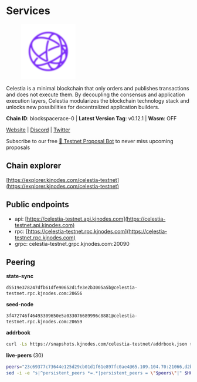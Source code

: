 # Services

<figure><img src="https://raw.githubusercontent.com/kj89/cosmos-images/main/logos/celestia.png" width="150" alt=""><figcaption></figcaption></figure>

Celestia is a minimal blockchain that only orders and publishes transactions and  does not execute them. By decoupling the consensus and application execution layers,  Celestia modularizes the blockchain technology stack and unlocks new possibilities  for decentralized application builders.

**Chain ID**: blockspacerace-0 | **Latest Version Tag**: v0.12.1 | **Wasm**: OFF

[Website](https://celestia.org) | [Discord](https://discord.gg/celestiacommunity) | [Twitter](https://twitter.com/CelestiaOrg)



Subscribe to our free [🤖 Testnet Proposal Bot](https://t.me/kjnodes_testnet_proposal_bot) to never miss upcoming proposals


## Chain explorer
[https://explorer.kjnodes.com/celestia-testnet](https://explorer.kjnodes.com/celestia-testnet)

## Public endpoints

* api: [https://celestia-testnet.api.kjnodes.com](https://celestia-testnet.api.kjnodes.com)
* rpc: [https://celestia-testnet.rpc.kjnodes.com](https://celestia-testnet.rpc.kjnodes.com)
* grpc: celestia-testnet.grpc.kjnodes.com:20090

## Peering

**state-sync**

```text
d5519e378247dfb61dfe90652d1fe3e2b3005a5b@celestia-testnet.rpc.kjnodes.com:20656
```

**seed-node**

```text
3f472746f46493309650e5a033076689996c8881@celestia-testnet.rpc.kjnodes.com:20659
```

**addrbook**
```bash
curl -Ls https://snapshots.kjnodes.com/celestia-testnet/addrbook.json > $HOME/.celestia-app/config/addrbook.json
```

**live-peers** (30)
```bash
peers="23c69377c73644e125d29cb01d1f61e897fc0ae4@65.109.104.70:21066,d2b43e51fa746c6cab9495c39d4791a2b7c4640f@173.249.12.160:26656,24770b73138ee6a2113e4c35b5e3525749c21350@109.238.11.182:26656,508706c7c37a7a5e4c99c4581d9334cbad34cb86@37.27.2.226:26656,5fa6853eb52bc3a5ff1fe56b988515d16644819a@65.21.232.33:2000,2b8f5b788108c593378ce0dad8faff180b854cb4@185.56.139.86:26656,6f3b4a8311463a03805fc6dcf48ea00b3f84357e@65.108.234.207:26656,7a89c8c63ee0a305d236eabb435ea54f1c08d3dd@125.143.190.194:17002,9497e0c783d5cb9b18f6addfcf2f25cdc4d5d1a2@148.113.153.79:36656,0293f2cf7184da95bc6ea6ff31c7e97578b9c7ff@65.109.106.95:26656,fb9fc76ee67cd021b913752b49560dd9184688f2@135.181.216.215:36656,cb0c8eab8b18c4c6a2d0cc030d1b0787656b61bb@65.108.137.39:26656,38a3604c87e19301b2a028ef0b4a0735014de749@64.25.109.145:26656,e85b086d236a2c9a4d285e6d44126bb6fc6a1555@131.153.158.209:26656,e4fa11cfb413d69d95dc90a0e12125b091b1d574@51.158.115.159:26656,8f14ec71e1d712c912c27485a169c2519628cfb6@185.225.232.196:21656,92e7087b3dec79fb2b8105e5a61935d28927d511@45.83.104.218:2000,10c84789386c2ee3aacd8e09f04b78fac14fb3d7@209.126.86.119:26656,768ac4ece936ca4eb01b763c119edb74c53b58b2@135.181.26.67:26656,a20a5f47307049619d2fe689f3c33f1f7ab9470c@162.55.245.144:2130,19879d1fdf925d85f6892209297e27801184be63@89.116.31.225:26656,3ef426538e3b8bfa274aa9a442583bbbda71942f@185.144.99.12:26656,10297d22a2f1f66bfb9f2c8f7d7152660bfffd92@65.109.32.148:26116,5d02fa37f0fe3f198b3fdcea78b8961d04425b5d@185.227.135.173:26656,71819ce1899c1f4f0f138f7a538958dd0d3d3ff8@5.9.78.252:27656,e35144c78e110e2fa9c8ccdce919ae7b028d106d@3.144.212.128:31380,af66f28f19f747bd2b5a18d91d143dc8e035f86a@47.147.226.228:52656,0aaea869d3c651143114f8e9529da72e40fe0828@46.4.5.45:11656,fedea9723696360d429a23792225594779cc7cd7@65.108.231.124:11656,d5519e378247dfb61dfe90652d1fe3e2b3005a5b@65.109.68.190:20656"
sed -i -e "s|^persistent_peers *=.*|persistent_peers = \"$peers\"|" $HOME/.celestia-app/config/config.toml
```
